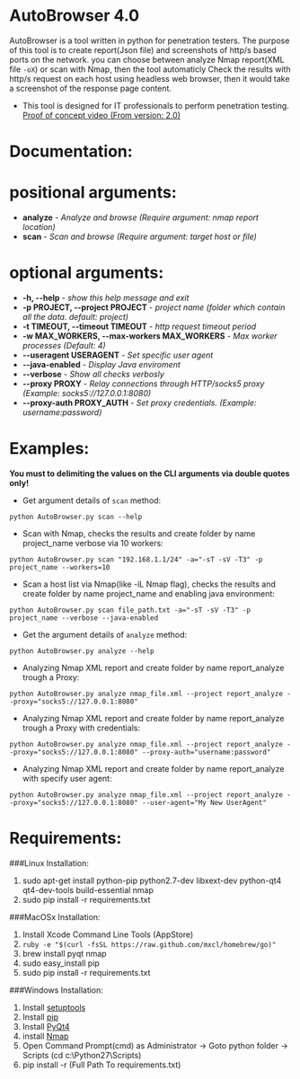 AutoBrowser 4.0
===============
AutoBrowser is a tool written in python for penetration testers.
The purpose of this tool is to create report(Json file) and screenshots of http/s based ports on the network.
you can choose between analyze Nmap report(XML file `-oX`) or scan with Nmap,
then the tool automaticly Check the results with http/s request on each host using headless web browser,
then it would take a screenshot of the response page content.
* This tool is designed for IT professionals to perform penetration testing.
[Proof of concept video (From version: 2.0)](https://www.youtube.com/watch?v=iiexvh3KLvE&feature=youtu.be)


Documentation:
==============
positional arguments:
=====================
* **analyze** - _Analyze and browse (Require argument: nmap report location)_
* **scan** - _Scan and browse (Require argument: target host or file)_

optional arguments:
====================
* **-h, --help** - _show this help message and exit_
* **-p PROJECT, --project PROJECT** - _project name (folder which contain all the data. default: project)_
* **-t TIMEOUT, --timeout TIMEOUT** - _http request timeout period_
* **-w MAX_WORKERS, --max-workers MAX_WORKERS** - _Max worker processes (Default: 4)_
* **--useragent USERAGENT** - _Set specific user agent_
* **--java-enabled** - _Display Java enviroment_
* **--verbose** - _Show all checks verbosly_
* **--proxy PROXY** - _Relay connections through HTTP/socks5 proxy (Example: socks5://127.0.0.1:8080)_
* **--proxy-auth PROXY_AUTH** - _Set proxy credentials. (Example: username:password)_

Examples:
===============
**You must to delimiting the values on the CLI arguments via double quotes only!**
* Get argument details of `scan` method:

`python AutoBrowser.py scan --help`


* Scan with Nmap, checks the results and create folder by name project_name verbose via 10 workers:

`python AutoBrowser.py scan "192.168.1.1/24" -a="-sT -sV -T3" -p project_name --workers=10` 


* Scan a host list via Nmap(like -iL Nmap flag), checks the results and create folder by name project_name and enabling java environment:

`python AutoBrowser.py scan file_path.txt -a="-sT -sV -T3" -p project_name --verbose --java-enabled`


* Get the argument details of `analyze` method:

`python AutoBrowser.py analyze --help`


* Analyzing Nmap XML report and create folder by name report_analyze trough a Proxy:

`python AutoBrowser.py analyze nmap_file.xml --project report_analyze --proxy="socks5://127.0.0.1:8080"`


* Analyzing Nmap XML report and create folder by name report_analyze trough a Proxy with credentials:

`python AutoBrowser.py analyze nmap_file.xml --project report_analyze --proxy="socks5://127.0.0.1:8080" --proxy-auth="username:password"`


* Analyzing Nmap XML report and create folder by name report_analyze with specify user agent:

`python AutoBrowser.py analyze nmap_file.xml --project report_analyze --proxy="socks5://127.0.0.1:8080" --user-agent="My New UserAgent"`


Requirements:
===============
###Linux Installation:
1. sudo apt-get install python-pip python2.7-dev libxext-dev python-qt4 qt4-dev-tools build-essential nmap
2. sudo pip install -r requirements.txt

###MacOSx Installation:
1. Install Xcode Command Line Tools (AppStore)
2. `ruby -e "$(curl -fsSL https://raw.github.com/mxcl/homebrew/go)"`
3. brew install pyqt nmap
4. sudo easy_install pip
5. sudo pip install -r requirements.txt

###Windows Installation:
1. Install [setuptools](http://www.lfd.uci.edu/~gohlke/pythonlibs/#setuptools)
2. Install [pip](http://www.lfd.uci.edu/~gohlke/pythonlibs/#pip)
3. Install [PyQt4](http://www.lfd.uci.edu/~gohlke/pythonlibs/#pyqt)
4. install [Nmap](http://nmap.org/download.html)
4. Open Command Prompt(cmd) as Administrator -> Goto python folder -> Scripts (cd c:\Python27\Scripts)
5. pip install -r (Full Path To requirements.txt)

